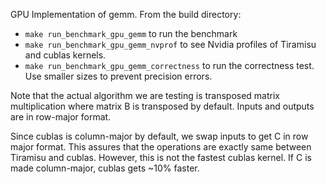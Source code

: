 GPU Implementation of gemm. From the build directory:
- `make run_benchmark_gpu_gemm` to run the benchmark
- `make run_benchmark_gpu_gemm_nvprof` to see Nvidia profiles of Tiramisu and cublas kernels.
- `make run_benchmark_gpu_gemm_correctness` to run the correctness test. Use smaller sizes to prevent precision errors.

Note that the actual algorithm we are testing is transposed matrix multiplication where matrix B is transposed by default. Inputs and outputs are in row-major format.

Since cublas is column-major by default, we swap inputs to get C in row major format. This assures that the operations are exactly same between Tiramisu and cublas. However, this is not the fastest cublas kernel. If C is made column-major, cublas gets ~10% faster.
